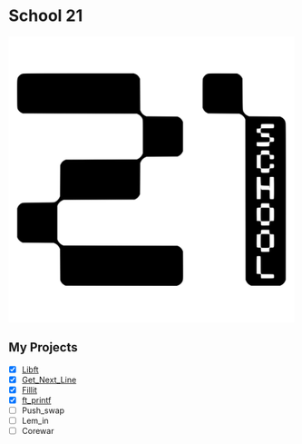 # School 21

![21 Logo](files/imgs/21-logo.svg)

## My Projects

- [X] [Libft](https://github.com/seryogin17/libft)
- [X] [Get_Next_Line](https://github.com/seryogin17/get_next_line)
- [X] [Fillit](https://github.com/seryogin17/fillit)
- [X] [ft_printf](https://github.com/seryogin17/ft_printf)
- [ ] Push_swap
- [ ] Lem_in
- [ ] Corewar